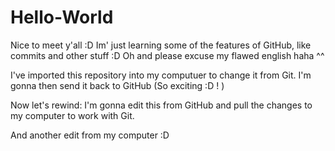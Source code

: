 # Hello-World
Nice to meet y'all :D
Im' just learning some of the features of GitHub, like commits and other stuff :D
Oh and please excuse my flawed english haha ^^

I've imported this repository into my computuer to change it from Git.
I'm gonna then send it back to GitHub (So exciting :D ! )


Now let's rewind: I'm gonna edit this from GitHub and pull the changes to my computer to work with Git.

And another edit from my computer :D